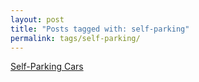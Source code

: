 ```yaml
---
layout: post
title: "Posts tagged with: self-parking"
permalink: tags/self-parking/
---
```

[Self-Parking Cars](/2011/08/self-parking-cars)
